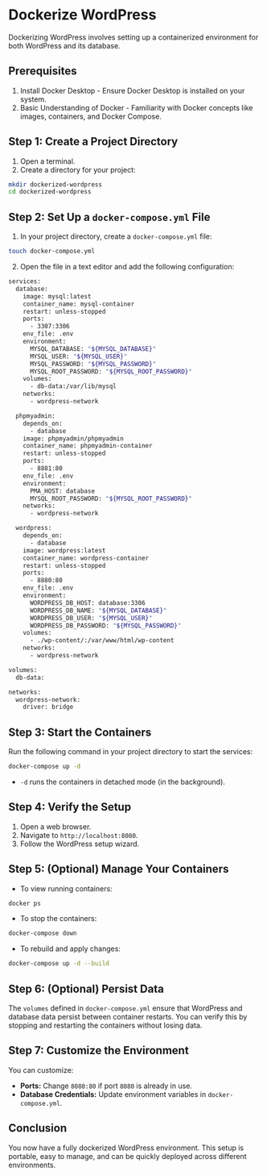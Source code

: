 # Dockerize WordPress
Dockerizing WordPress involves setting up a containerized environment for both WordPress and its database. 


## Prerequisites
1. Install Docker Desktop -
Ensure Docker Desktop is installed on your system.
2. Basic Understanding of Docker -
Familiarity with Docker concepts like images, containers, and Docker Compose.


## Step 1: Create a Project Directory
1. Open a terminal.
2. Create a directory for your project:
```bash
mkdir dockerized-wordpress
cd dockerized-wordpress
```

## Step 2: Set Up a `docker-compose.yml` File
1. In your project directory, create a `docker-compose.yml` file:
```bash
touch docker-compose.yml
```

2. Open the file in a text editor and add the following configuration:
```bash
services:
  database:
    image: mysql:latest
    container_name: mysql-container
    restart: unless-stopped
    ports:
      - 3307:3306
    env_file: .env
    environment:
      MYSQL_DATABASE: "${MYSQL_DATABASE}"
      MYSQL_USER: "${MYSQL_USER}"
      MYSQL_PASSWORD: "${MYSQL_PASSWORD}"
      MYSQL_ROOT_PASSWORD: "${MYSQL_ROOT_PASSWORD}"
    volumes:
      - db-data:/var/lib/mysql
    networks:
      - wordpress-network

  phpmyadmin:
    depends_on:
      - database
    image: phpmyadmin/phpmyadmin
    container_name: phpmyadmin-container
    restart: unless-stopped
    ports:
      - 8881:80
    env_file: .env
    environment:
      PMA_HOST: database
      MYSQL_ROOT_PASSWORD: "${MYSQL_ROOT_PASSWORD}"
    networks:
      - wordpress-network

  wordpress:
    depends_on:
      - database
    image: wordpress:latest
    container_name: wordpress-container
    restart: unless-stopped
    ports:
      - 8880:80
    env_file: .env
    environment:
      WORDPRESS_DB_HOST: database:3306
      WORDPRESS_DB_NAME: "${MYSQL_DATABASE}"
      WORDPRESS_DB_USER: "${MYSQL_USER}"
      WORDPRESS_DB_PASSWORD: "${MYSQL_PASSWORD}"
    volumes:
      - ./wp-content/:/var/www/html/wp-content
    networks:
      - wordpress-network

volumes:
  db-data:

networks:
  wordpress-network:
    driver: bridge
```


## Step 3: Start the Containers
Run the following command in your project directory to start the services:
```bash
docker-compose up -d
```
* `-d` runs the containers in detached mode (in the background).



## Step 4: Verify the Setup
1. Open a web browser.
2. Navigate to `http://localhost:8080`.
3. Follow the WordPress setup wizard.



## Step 5: (Optional) Manage Your Containers
* To view running containers:
```bash
docker ps
```

* To stop the containers:
```bash
docker-compose down
```

* To rebuild and apply changes:
```bash
docker-compose up -d --build
```


## Step 6: (Optional) Persist Data
The `volumes` defined in `docker-compose.yml` ensure that WordPress and database data persist between container restarts. You can verify this by stopping and restarting the containers without losing data.



## Step 7: Customize the Environment
You can customize:
* **Ports:** Change `8080:80` if port `8080` is already in use.
* **Database Credentials:** Update environment variables in `docker-compose.yml`.



## Conclusion
You now have a fully dockerized WordPress environment. This setup is portable, easy to manage, and can be quickly deployed across different environments.

